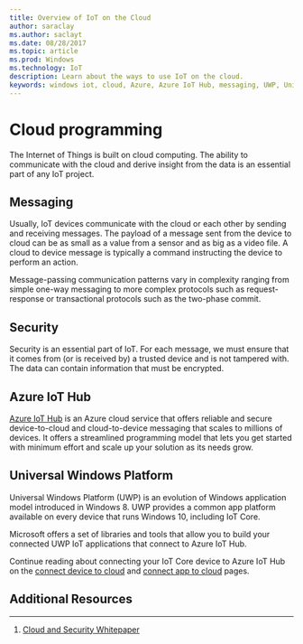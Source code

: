 ```yaml
---
title: Overview of IoT on the Cloud
author: saraclay
ms.author: saclayt
ms.date: 08/28/2017
ms.topic: article
ms.prod: Windows
ms.technology: IoT
description: Learn about the ways to use IoT on the cloud.
keywords: windows iot, cloud, Azure, Azure IoT Hub, messaging, UWP, Universal Windows Platform
---
```


# Cloud programming

The Internet of Things is built on cloud computing. The ability to communicate
with the cloud and derive insight from the data is an essential part of any IoT
project.

## Messaging

Usually, IoT devices communicate with the cloud or each other by sending and
receiving messages. The payload of a message sent from the device to cloud can 
be as small as a value from a sensor and as big as a video file. A cloud to
device message is typically a command instructing the device to perform an action.


Message-passing communication patterns vary in complexity ranging from simple 
one-way messaging to more complex protocols such as request-response or 
transactional protocols such as the two-phase commit.

## Security

Security is an essential part of IoT. For each message, we must ensure that it comes from (or is received by) a
trusted device and is not tampered with. The data can contain
information that must be encrypted.

## Azure IoT Hub

[Azure IoT Hub](https://azure.microsoft.com/en-us/services/iot-hub/) is an
Azure cloud service that offers reliable and secure device-to-cloud
and cloud-to-device messaging that scales to millions of devices. It offers a
streamlined programming model that lets you get started with minimum effort and
scale up your solution as its needs grow.

## Universal Windows Platform

Universal Windows Platform (UWP) is an evolution of Windows application model
introduced in Windows 8. UWP provides a common app platform available on every
device that runs Windows 10, including IoT Core.

Microsoft offers a set of libraries and tools that allow you to build your
connected UWP IoT applications that connect to Azure IoT Hub.

Continue reading about connecting your IoT Core device to Azure IoT Hub on the
[connect device to cloud](ConnectDeviceToCloud.md) and [connect app to cloud](ConnectAppToCloud.md) pages.


## Additional Resources
___

1.  [Cloud and Security Whitepaper](Windows10IoTCoreAzureConnectivityandSecurity.pdf)

